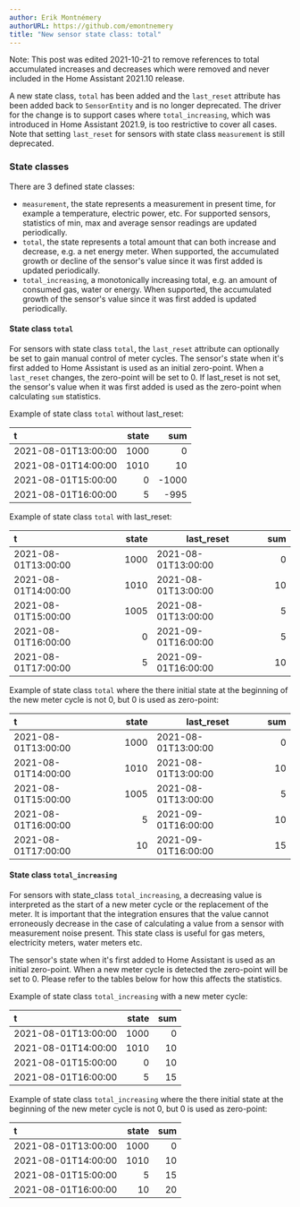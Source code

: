 ```yaml
---
author: Erik Montnémery
authorURL: https://github.com/emontnemery
title: "New sensor state class: total"
---
```


Note: This post was edited 2021-10-21 to remove references to total accumulated increases
and decreases which were removed and never included in the Home Assistant 2021.10 release.

A new state class, `total` has been added and the `last_reset` attribute has been
added back to `SensorEntity` and is no longer deprecated. The driver for the change
is to support cases where `total_increasing`, which was introduced in Home Assistant
2021.9, is too restrictive to cover all cases. Note that setting `last_reset` for sensors
with state class `measurement` is still deprecated.

### State classes

There are 3 defined state classes:

- `measurement`, the state represents a measurement in present time, for example a
   temperature, electric power, etc. For supported sensors, statistics of min,
   max and average sensor readings are updated periodically.
- `total`, the state represents a total amount that can both increase and
   decrease, e.g. a net energy meter. When supported, the accumulated growth
   or decline of the sensor's value since it was first added is updated periodically.
- `total_increasing`, a monotonically increasing total, e.g. an amount of
   consumed gas, water or energy. When supported, the accumulated growth of the sensor's
   value since it was first added is updated periodically.

#### State class `total`
For sensors with state class `total`, the `last_reset` attribute can
optionally be set to gain manual control of meter cycles.
The sensor's state when it's first added to Home Assistant is used as an initial
zero-point. When a `last_reset` changes, the zero-point will be set to 0.
If last_reset is not set, the sensor's value when it was first added is used as the
zero-point when calculating `sum` statistics.

Example of state class `total` without last_reset:

| t                      | state  | sum    |
| :--------------------- | -----: | -----: |
|   2021-08-01T13:00:00  |  1000  |     0  |
|   2021-08-01T14:00:00  |  1010  |    10  |
|   2021-08-01T15:00:00  |     0  | -1000  |
|   2021-08-01T16:00:00  |     5  |  -995  |

Example of state class `total` with last_reset:

| t                      | state  | last_reset          | sum    |
| :--------------------- | -----: | ------------------- | -----: |
|   2021-08-01T13:00:00  |  1000  | 2021-08-01T13:00:00 |     0  |
|   2021-08-01T14:00:00  |  1010  | 2021-08-01T13:00:00 |    10  |
|   2021-08-01T15:00:00  |  1005  | 2021-08-01T13:00:00 |     5  |
|   2021-08-01T16:00:00  |     0  | 2021-09-01T16:00:00 |     5  |
|   2021-08-01T17:00:00  |     5  | 2021-09-01T16:00:00 |    10  |

Example of state class `total` where the there initial state at the beginning
of the new meter cycle is not 0, but 0 is used as zero-point:

| t                      | state  | last_reset          | sum    |
| :--------------------- | -----: | ------------------- | -----: |
|   2021-08-01T13:00:00  |  1000  | 2021-08-01T13:00:00 |     0  |
|   2021-08-01T14:00:00  |  1010  | 2021-08-01T13:00:00 |    10  |
|   2021-08-01T15:00:00  |  1005  | 2021-08-01T13:00:00 |     5  |
|   2021-08-01T16:00:00  |     5  | 2021-09-01T16:00:00 |    10  |
|   2021-08-01T17:00:00  |    10  | 2021-09-01T16:00:00 |    15  |


#### State class `total_increasing`

For sensors with state_class `total_increasing`, a decreasing value is
interpreted as the start of a new meter cycle or the replacement of the meter. It is
important that the integration ensures that the value cannot erroneously decrease in 
the case of calculating a value from a sensor with measurement noise present. This state
class is useful for gas meters, electricity meters, water meters etc.

The sensor's state when it's first added to Home Assistant is used as an initial
zero-point. When a new meter cycle is detected the zero-point will be set to 0.
Please refer to the tables below for how this affects the statistics.

Example of state class `total_increasing` with a new meter cycle:

| t                      | state  | sum  |
| :--------------------- | -----: | ---: |
|   2021-08-01T13:00:00  |  1000  |   0  |
|   2021-08-01T14:00:00  |  1010  |  10  |
|   2021-08-01T15:00:00  |     0  |  10  |
|   2021-08-01T16:00:00  |     5  |  15  |

Example of state class `total_increasing` where the there initial state at the beginning
of the new meter cycle is not 0, but 0 is used as zero-point:

| t                      | state  | sum  |
| :--------------------- | -----: | ---: |
|   2021-08-01T13:00:00  |  1000  |   0  |
|   2021-08-01T14:00:00  |  1010  |  10  |
|   2021-08-01T15:00:00  |     5  |  15  |
|   2021-08-01T16:00:00  |    10  |  20  |
